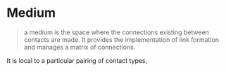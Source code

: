 # Medium

> a medium is the space where the connections existing between contacts are made. It provides the implementation of link formation and manages a matrix of connections.

It is local to a particular pairing of contact types,



